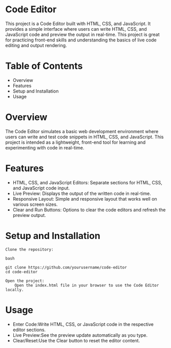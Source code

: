 # Code Editor

This project is a Code Editor built with HTML, CSS, and JavaScript. It provides a simple interface where users can write HTML, CSS, and JavaScript code and preview the output in real-time. This project is great for practicing front-end skills and understanding the basics of live code editing and output rendering.

# Table of Contents

- Overview
- Features
- Setup and Installation
- Usage
    

# Overview

The Code Editor simulates a basic web development environment where users can write and test code snippets in HTML, CSS, and JavaScript. This project is intended as a lightweight, front-end tool for learning and experimenting with code in real-time.

# Features
- HTML, CSS, and JavaScript Editors: Separate sections for HTML, CSS, and JavaScript code input.
- Live Preview: Displays the output of the written code in real-time.
- Responsive Layout: Simple and responsive layout that works well on various screen sizes.
- Clear and Run Buttons: Options to clear the code editors and refresh the preview output.

# Setup and Installation

    Clone the repository:

    bash

    git clone https://github.com/yourusername/code-editor
    cd code-editor

    Open the project:
        Open the index.html file in your browser to use the Code Editor locally.

# Usage

- Enter Code:Write HTML, CSS, or JavaScript code in the respective editor sections.
- Live Preview:See the preview update automatically as you type.
- Clear/Reset:Use the Clear button to reset the editor content.
